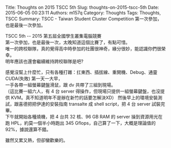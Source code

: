 Title: Thoughts on 2015 TSCC 5th
Slug: thoughts-on-2015-tscc-5th
Date: 2015-06-05 00:23:11
Authors: m157q
Category: Thoughts
Tags: Thoughts, TSCC
Summary: TSCC - Taiwan Student Cluster Competition 第一次參加，也是最後一次參加。

TSCC 5th -- 2015 第五屆全國學生叢集電腦競賽  
第一次參加，也是最後一次，太晚知道這個比賽了，有點可惜。  
唯一的跨校聯隊，真的覺得高中時參加的社團很神奇，緣分很妙，能認識你們很榮幸。  
明年應該也還會繼續維持跨校聯隊是吧?  

感覺沒幫上什麼忙，只有各種打雜：扛東西、插拔線、重開機、Debug、通靈CUDA(失敗) 
第一天一大早，  
一手各帶一組螢幕鍵盤滑鼠，跟 dv 共帶了三組到現場。  
（這比賽一組六人，有 4 台 server 得操作，但現場只提供一組螢幕鍵盤，也沒提供 KVM。真不知道明年不是辦在新竹的話要怎解決XD）
然後早上的環境安裝測試，跟喜德把把伊達的安裝指南 transalte 成 shell script，把 4 台 server 試裝完畢。  
下午就開始各種燒機，把 4 台共 32 核、96 GB RAM 的 server 操到資源用光在跑 HPL，約莫一個半小時跑出 345 Gflops，自己算了一下，大概是理論值的 92%，據說還算不錯。  

雖然又累又熱，但卻蠻歡樂的。

